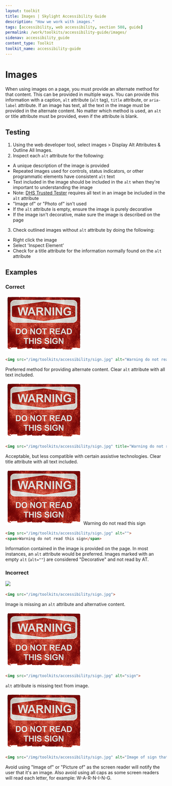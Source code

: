 ```yaml
---
layout: toolkit
title: Images | Skylight Accessibility Guide
description: "How we work with images."
tags: [accessibility, web accessibility, section 508, guide]
permalink: /work/toolkits/accessibility-guide/images/
sidenav: accessibility_guide
content_type: Toolkit
toolkit_name: accessibility-guide
---
```


# Images

When using images on a page, you must provide an alternate method for that content. This can be provided in multiple ways. You can provide this information with a caption, `alt` attribute (`alt` tag), `title` attribute, or `aria-label` attribute. If an image has text, all the text in the image must be provided in the alternate content. No matter which method is used, an `alt` or title attribute must be provided, even if the attribute is blank.

## Testing

1. Using the web developer tool, select images > Display Alt Attributes & Outline All Images.
2. Inspect each `alt` attribute for the following:
  * A unique description of the image is provided
  * Repeated images used for controls, status indicators, or other programmatic elements have consistent `alt` text
  * Text included in the image should be included in the `alt` when they're important to understanding the image
  * Note: [DHS Trusted Tester](https://www.dhs.gov/trusted-tester) requires all text in an image be included in the `alt` attribute
  * "Image of" or "Photo of" isn't used
  * If the `alt` attribute is empty, ensure the image is purely decorative
  * If the image isn't decorative, make sure the image is described on the page
3. Check outlined images without `alt` attribute by doing the following:
  * Right click the image
  * Select 'Inspect Element'
  * Check for a title attribute for the information normally found on the `alt` attribute

## Examples

### Correct
<div class="example">
<img src="/img/toolkits/accessibility/sign.jpg" alt="Warning do not read this sign">
</div>

```html
<img src="/img/toolkits/accessibility/sign.jpg" alt="Warning do not read this sign">
```

Preferred method for providing alternate content. Clear `alt` attribute with all text included.

<div class="example">
<img src="/img/toolkits/accessibility/sign.jpg" title="Warning do not read this sign">
</div>

```html
<img src="/img/toolkits/accessibility/sign.jpg" title="Warning do not read this sign">
```

Acceptable, but less compatible with certain assistive technologies. Clear title attribute with all text included.

<div class="example">
<img src="/img/toolkits/accessibility/sign.jpg" alt="">
<span>Warning do not read this sign</span>
</div>

```html
<img src="/img/toolkits/accessibility/sign.jpg" alt="">
<span>Warning do not read this sign</span>
```

Information contained in the image is provided on the page. In most instances, an `alt` attribute would be preferred. Images marked with an empty `alt` (`alt=""`) are considered "Decorative" and not read by AT.

### Incorrect

<div class="example">
<img src="{{'/img/toolkits/accessibility/sign.jpg' | prepend: site.baseurl}}">
</div>

```html
<img src="/img/toolkits/accessibility/sign.jpg">
```

Image is missing an `alt` attribute and alternative content.

<div class="example">
<img src="/img/toolkits/accessibility/sign.jpg" alt="sign">
</div>

```html
<img src="/img/toolkits/accessibility/sign.jpg" alt="sign">
```

`alt` attribute is missing text from image.

<div class="example">
<img src="/img/toolkits/accessibility/sign.jpg" alt="Image of sign that says WARNING DO NOT READ THIS SIGN">
</div>

```html
<img src="/img/toolkits/accessibility/sign.jpg" alt="Image of sign that says WARNING DO NOT READ THIS SIGN">
```

Avoid using "Image of" or "Picture of" as the screen reader will notify the user that it's an image. Also avoid using all caps as some screen readers will read each letter, for example: W-A-R-N-I-N-G.
